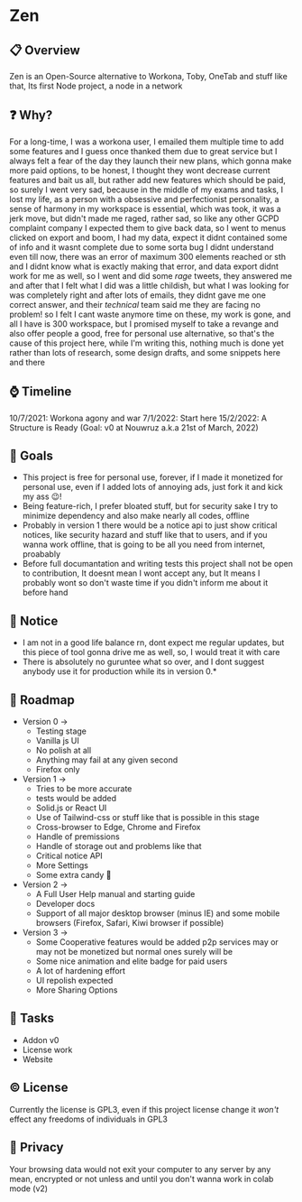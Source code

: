 # Zen

## 📋 Overview
Zen is an Open-Source alternative to Workona, Toby, OneTab and stuff like that, Its first Node project, a node in a network

## ❓ Why?
For a long-time, I was a workona user, I emailed them multiple time to add some features and I guess once thanked them due to great service but I always felt a fear of the day they launch their new plans, which gonna make more paid options, to be honest, I thought they wont decrease current features and bait us all, but rather add new features which should be paid, so surely I went very sad, because in the middle of my exams and tasks, I lost my life, as a person with a obsessive and perfectionist personality, a sense of harmony in my workspace is essential, which was took, it was a jerk move, but didn't made me raged, rather sad, so like any other GCPD complaint company I expected them to give back data, so I went to menus clicked on export and boom, I had my data, expect it didnt contained some of info and it wasnt complete due to some sorta bug I didnt understand even till now, there was an error of maximum 300 elements reached or sth and I didnt know what is exactly making that error, and data export didnt work for me as well, so I went and did some *rage* tweets, they answered me and after that I felt what I did was a little childish, but what I was looking for was completely right and after lots of emails, they didnt gave me one correct answer, and their *technical* team said me they are facing no problem! so I felt I cant waste anymore time on these, my work is gone, and all I have is 300 workspace, but I promised myself to take a revange and also offer people a good, free for personal use alternative, so that's the cause of this project here, while I'm writing this, nothing much is done yet rather than lots of research, some design drafts, and some snippets here and there

## ⌚ Timeline

10/7/2021: Workona agony and war
7/1/2022: Start here
15/2/2022: A Structure is Ready (Goal: v0 at Nouwruz a.k.a 21st of March, 2022)

## 🎯 Goals
 - This project is free for personal use, forever, if I made it monetized for personal use, even if I added lots of annoying ads, just fork it and kick my ass 😉!
 - Being feature-rich, I prefer bloated stuff, but for security sake I try to minimize dependency and also make nearly all codes, offline
 - Probably in version 1 there would be a notice api to just show critical notices, like security hazard and stuff like that to users, and if you wanna work offline, that is going to be all you need from internet, proabably
 - Before full documantation and writing tests this project shall not be open to contribution, It doesnt mean I wont accept any, but It means I probably wont so don't waste time if you didn't inform me about it before hand

## 🔔 Notice
 - I am not in a good life balance rn, dont expect me regular updates, but this piece of tool gonna drive me as well, so, I would treat it with care
 - There is absolutely no guruntee what so over, and I dont suggest anybody use it for production while its in version 0.*

## 🧭 Roadmap
 - Version 0 -> 
    - Testing stage 
    - Vanilla js UI 
    - No polish at all 
    - Anything may fail at any given second 
    - Firefox only
 - Version 1 -> 
    - Tries to be more accurate
    - tests would be added 
    - Solid.js or React UI 
    - Use of Tailwind-css or stuff like that is possible in this stage
    - Cross-browser to Edge, Chrome and Firefox
    - Handle of premissions
    - Handle of storage out and problems like that
    - Critical notice API
    - More Settings
    - Some extra candy 🍬
 - Version 2 ->
    - A Full User Help manual and starting guide
    - Developer docs
    - Support of all major desktop browser (minus IE) and some mobile browsers (Firefox, Safari, Kiwi browser if possible)
 - Version 3 ->
    - Some Cooperative features would be added p2p services may or may not be monetized but normal ones surely will be
    - Some nice animation and elite badge for paid users
    - A lot of hardening effort
    - UI repolish expected
    - More Sharing Options

## 📝 Tasks
 - Addon v0
 - License work
 - Website

## ©️ License
Currently the license is GPL3, even if this project license change it *won't* effect any freedoms of individuals in GPL3

## 🔏 Privacy
Your browsing data would not exit your computer to any server by any mean, encrypted or not unless and until you don't wanna work in colab mode (v2)

